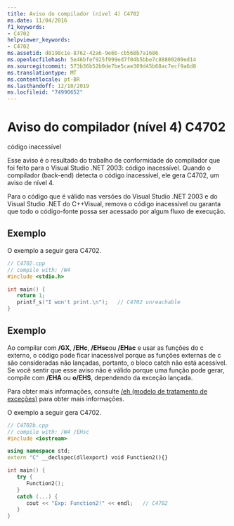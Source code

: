 ```yaml
---
title: Aviso do compilador (nível 4) C4702
ms.date: 11/04/2016
f1_keywords:
- C4702
helpviewer_keywords:
- C4702
ms.assetid: d8198c1e-8762-42a6-9e6b-cb568b7a1686
ms.openlocfilehash: 5e46bfef925f999ed7f04b5bbe7c88800209ed14
ms.sourcegitcommit: 573b36b52b0de7be5cae309d45b68ac7ecf9a6d8
ms.translationtype: MT
ms.contentlocale: pt-BR
ms.lasthandoff: 12/10/2019
ms.locfileid: "74990652"
---
```

# <a name="compiler-warning-level-4-c4702"></a>Aviso do compilador (nível 4) C4702

código inacessível

Esse aviso é o resultado do trabalho de conformidade do compilador que foi feito para o Visual Studio .NET 2003: código inacessível. Quando o compilador (back-end) detecta o código inacessível, ele gera C4702, um aviso de nível 4.

Para o código que é válido nas versões do Visual Studio .NET 2003 e do Visual Studio .NET do C++Visual, remova o código inacessível ou garanta que todo o código-fonte possa ser acessado por algum fluxo de execução.

## <a name="example"></a>Exemplo

O exemplo a seguir gera C4702.

```cpp
// C4702.cpp
// compile with: /W4
#include <stdio.h>

int main() {
   return 1;
   printf_s("I won't print.\n");   // C4702 unreachable
}
```

## <a name="example"></a>Exemplo

Ao compilar com **/GX**, **/EHc**, **/EHsc**ou **/EHac** e usar as funções do c externo, o código pode ficar inacessível porque as funções externas de c são consideradas não lançadas, portanto, o bloco catch não está acessível.  Se você sentir que esse aviso não é válido porque uma função pode gerar, compile com **/EHA** ou **o/EHS**, dependendo da exceção lançada.

Para obter mais informações, consulte [/eh (modelo de tratamento de exceções)](../../build/reference/eh-exception-handling-model.md) para obter mais informações.

O exemplo a seguir gera C4702.

```cpp
// C4702b.cpp
// compile with: /W4 /EHsc
#include <iostream>

using namespace std;
extern "C" __declspec(dllexport) void Function2(){}

int main() {
   try {
      Function2();
   }
   catch (...) {
      cout << "Exp: Function2!" << endl;   // C4702
   }
}
```

